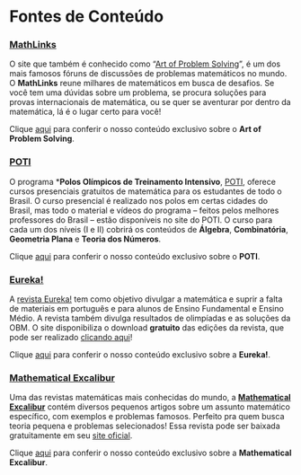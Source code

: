 Fontes de Conteúdo
==================

### [__MathLinks__](http://www.qilabs.org/guias/olimpiadas-matematica/fontes/aops)

O site que também é conhecido como  “[Art of Problem Solving](http://www.artofproblemsolving.com/)”, é um dos mais famosos fóruns de discussões de problemas matemáticos no mundo. O **MathLinks** reune milhares de matemáticos em busca de desafios. Se você tem uma dúvidas sobre um problema, se procura soluções para provas internacionais de matemática, ou se quer se aventurar por dentro da matemática, lá é o lugar certo para você!

Clique [aqui](http://www.qilabs.org/guias/olimpiadas-matematica/fontes/aops) para conferir o nosso conteúdo exclusivo sobre o **Art of Problem Solving**.

### [__POTI__](http://www.qilabs.org/guias/olimpiadas-matematica/fontes/poti)

O programa ***Polos Olímpicos de Treinamento Intensivo**, [POTI](http://poti.impa.br/), oferece cursos presenciais gratuitos de matemática para os estudantes de todo o Brasil. O curso presencial é realizado nos polos em certas cidades do Brasil, mas todo o material e vídeos do programa – feitos pelos melhores professores do Brasil – estão disponíveis no site do POTI. O curso para cada um dos níveis (I e II) cobrirá os conteúdos de **Álgebra**, **Combinatória**, **Geometria Plana** e **Teoria dos Números**.

Clique [aqui](http://www.qilabs.org/guias/olimpiadas-matematica/fontes/poti) para conferir o nosso conteúdo exclusivo sobre o **POTI**.

### [__Eureka!__](http://www.qilabs.org/guias/olimpiadas-matematica/fontes/eureka)

A [revista Eureka!](http://www.obm.org.br/opencms/revista_eureka/) tem como objetivo divulgar a matemática e suprir a falta de materiais em português e para alunos de Ensino Fundamental e Ensino Médio. A revista também divulga resultados de olimpíadas e as soluções da OBM. O site disponibiliza o download **gratuito** das edições da revista, que pode ser realizado [clicando aqui](http://www.obm.org.br/opencms/revista_eureka/)!

Clique [aqui](http://www.qilabs.org/guias/olimpiadas-matematica/fontes/eureka) para conferir o nosso conteúdo exclusivo sobre a **Eureka!**.

### [__Mathematical Excalibur__](http://www.qilabs.org/guias/olimpiadas-matematica/fontes/excalibur)

Uma das revistas matemáticas mais conhecidas do mundo, a **[Mathematical Excalibur](http://www.math.ust.hk/excalibur/)** contém diversos pequenos artigos sobre um assunto matemático específico, com exemplos e problemas famosos. Perfeito pra quem busca teoria pequena e problemas selecionados! Essa revista pode ser baixada gratuitamente em seu [site oficial](http://www.math.ust.hk/excalibur/).

Clique [aqui](http://www.qilabs.org/guias/olimpiadas-matematica/fontes/excalibur) para conferir o nosso conteúdo exclusivo sobre a **Mathematical Excalibur**.
